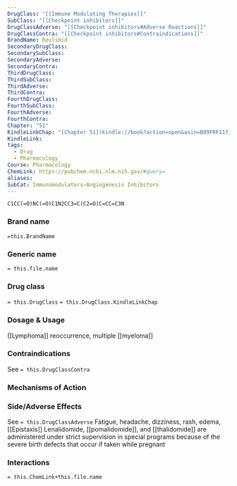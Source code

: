 ```yaml
---
DrugClass: "[[Immune Modulating Therapies]]"
SubClass: "[[Checkpoint inhibitors]]"
DrugClassAdverse: "[[Checkpoint inhibitors#Adverse Reactions]]"
DrugClassContra: "[[Checkpoint inhibitors#Contraindications]]"
BrandName: Revlimid
SecondaryDrugClass: 
SecondarySubClass: 
SecondaryAdverse: 
SecondaryContra: 
ThirdDrugClass: 
ThirdSubClass: 
ThirdAdverse: 
ThirdContra: 
FourthDrugClass: 
FourthSubClass: 
FourthAdverse: 
FourthContra: 
Chapter: "51"
KindleLinkChap: "[Chapter 51](kindle://book?action=open&asin=B09FRF11YJ&location=30282)"
KindleLink: 
tags:
  - Drug
  - Pharmacology
Course: Pharmacology
ChemLink: https://pubchem.ncbi.nlm.nih.gov/#query=
aliases: 
SubCat: Immunomodulators—Angiogenesis Inhibitors
---
```

```smiles
C1CC(=O)NC(=O)C1N2CC3=C(C2=O)C=CC=C3N
```

### Brand name
`=this.BrandName`

### Generic name
`= this.file.name`

### Drug class 
`= this.DrugClass`
	`= this.DrugClass.KindleLinkChap`

### Dosage & Usage
[[Lymphoma]] reoccurrence, multiple [[myeloma]]


### Contraindications
See `= this.DrugClassContra`

### Mechanisms of Action


### Side/Adverse Effects
See `= this.DrugClassAdverse`
Fatigue, headache, dizziness, rash, edema, [[Epistaxis]] Lenalidomide, [[pomalidomide]], and [[thalidomide]] are administered under strict supervision in special programs because of the severe birth defects that occur if taken while pregnant

### Interactions

`= this.ChemLink+this.file.name`

